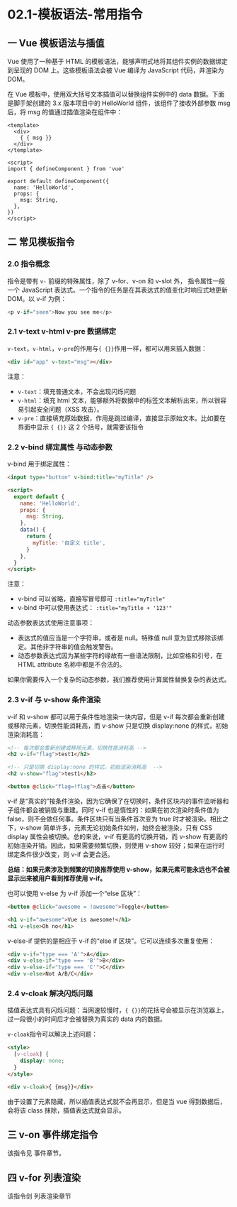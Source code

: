 # 02.1-模板语法-常用指令

## 一 Vue 模板语法与插值

Vue 使用了一种基于 HTML 的模板语法，能够声明式地将其组件实例的数据绑定到呈现的 DOM 上。这些模板语法会被 Vue 编译为 JavaScript 代码，并渲染为 DOM。

在 Vue 模板中，使用双大括号文本插值可以替换组件实例中的 data 数据。下面是脚手架创建的 3.x 版本项目中的 HelloWorld 组件，该组件了接收外部参数 msg 后，将 msg 的值通过插值渲染在组件中：

```vue
<template>
  <div>
    { { msg }}
  </div>
</template>

<script>
import { defineComponent } from 'vue'

export default defineComponent({
  name: 'HelloWorld',
  props: {
    msg: String,
  },
})
</script>
```

## 二 常见模板指令

### 2.0 指令概念

指令是带有 `v-` 前缀的特殊属性，除了 v-for、v-on 和 v-slot 外， 指令属性一般一个 JavaScript 表达式。一个指令的任务是在其表达式的值变化时响应式地更新 DOM。以 v-if 为例：

```js
<p v-if="seen">Now you see me</p>
```

### 2.1 v-text v-html v-pre 数据绑定

`v-text`，`v-html`，`v-pre`的作用与`{ {}}`作用一样，都可以用来插入数据：

```html
<div id="app" v-text="msg"></div>
```

注意：

- `v-text`：填充普通文本，不会出现闪烁问题
- `v-html`：填充 html 文本，能够额外将数据中的标签文本解析出来，所以很容易引起安全问题（XSS 攻击）。
- `v-pre`：直接填充原始数据，作用是跳过编译，直接显示原始文本。比如要在界面中显示 `{ {}}` 这 2 个括号，就需要该指令

### 2.2 v-bind 绑定属性 与动态参数

v-bind 用于绑定属性：

```html
<input type="button" v-bind:title="myTitle" />

<script>
  export default {
    name: 'HelloWorld',
    props: {
      msg: String,
    },
    data() {
      return {
        myTitle: '自定义 title',
      }
    },
  }
</script>
```

注意：

- v-bind 可以省略，直接写冒号即可 `:title="myTitle"`
- v-bind 中可以使用表达式： `:title="myTitle + '123'"`

动态参数表达式使用注意事项：

- 表达式的值应当是一个字符串，或者是 null。特殊值 null 意为显式移除该绑定。其他非字符串的值会触发警告。
- 动态参数表达式因为某些字符的缘故有一些语法限制，比如空格和引号，在 HTML attribute 名称中都是不合法的。

如果你需要传入一个复杂的动态参数，我们推荐使用计算属性替换复杂的表达式。

### 2.3 v-if 与 v-show 条件渲染

v-if 和 v-show 都可以用于条件性地渲染一块内容，但是 v-if 每次都会重新创建或移除元素，切换性能消耗高，而 v-show 只是切换 display:none 的样式，初始渲染消耗高：

```html
<!-- 每次都会重新创建或移除元素，切换性能消耗高 -->
<h2 v-if="flag">test1</h2>

<!-- 只是切换 display:none 的样式，初始渲染消耗高  -->
<h2 v-show="flag">test1</h2>

<button @click="flag=!flag">点击</button>
```

v-if 是“真实的”按条件渲染，因为它确保了在切换时，条件区块内的事件监听器和子组件都会被销毁与重建。同时 v-if 也是惰性的：如果在初次渲染时条件值为 false，则不会做任何事。条件区块只有当条件首次变为 true 时才被渲染。相比之下，v-show 简单许多，元素无论初始条件如何，始终会被渲染，只有 CSS display 属性会被切换。总的来说，v-if 有更高的切换开销，而 v-show 有更高的初始渲染开销。因此，如果需要频繁切换，则使用 v-show 较好；如果在运行时绑定条件很少改变，则 v-if 会更合适。

**总结：如果元素涉及到频繁的切换推荐使用 v-show，如果元素可能永远也不会被显示出来被用户看到推荐使用 v-if。**

也可以使用 v-else 为 v-if 添加一个“else 区块”：

```html
<button @click="awesome = !awesome">Toggle</button>

<h1 v-if="awesome">Vue is awesome!</h1>
<h1 v-else>Oh no</h1>
```

v-else-if 提供的是相应于 v-if 的“else if 区块”。它可以连续多次重复使用：

```html
<div v-if="type === 'A'">A</div>
<div v-else-if="type === 'B'">B</div>
<div v-else-if="type === 'C'">C</div>
<div v-else>Not A/B/C</div>
```

### 2.4 v-cloak 解决闪烁问题

插值表达式具有闪烁问题：当网速较慢时，`{ {}}`的花括号会被显示在浏览器上，过一段很小的时间后才会被替换为真实的 data 内的数据。

`v-cloak`指令可以解决上述问题：

```html
<style>
  [v-cloak] {
    display: none;
  }
</style>

<div v-cloak>{ {msg}}</div>
```

由于设置了元素隐藏，所以插值表达式就不会再显示，但是当 vue 得到数据后，会将该 class 抹除，插值表达式就会显示。

## 三 v-on 事件绑定指令

该指令见 事件章节。

## 四 v-for 列表渲染

该指令剑 列表渲染章节

